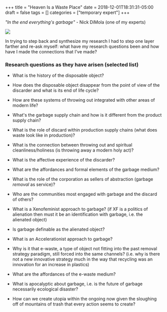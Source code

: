 +++
title = "Heaven Is a Waste Place"
date = 2018-12-01T18:31:31-05:00
draft = false
tags = []
categories = ["temporary expert"]
+++

_"In the end everything's garbage"_ - Nick DiMola (one of my experts)


![](/images/TempExp/trash/Logo2_text.svg)

In trying to step back and synthesize my research I had to step one layer farther and re-ask myself: what have my research questions been and how have I made the connections that I've made?

### Research questions as they have arisen (selected list)

* What is the history of the disposable object?

* How does the disposable object disappear from the point of view of the discarder and what is its end of life cycle?

* How are these systems of throwing out integrated with other areas of modern life?

* What's the garbage supply chain and how is it different from the product supply chain?

* What is the role of discard within production supply chains (what does waste look like in production)?

* What is the connection between throwing out and spiritual cleanliness/holiness (is throwing away a modern holy act)?

* What is the affective experience of the discarder?

* What are the affordances and formal elements of the garbage medium?

* What is the role of the corporation as sellers of abstraction (garbage _removal_ as service)?

* Who are the communities most engaged with garbage and the discard of others?

*  What is a Xenofeminist approach to garbage? (if XF is a politics of alienation then must it be an identification with garbage, i.e. the alienated object)

* Is garbage definable as the alienated object?

* What is an Accelerationist approach to garbage?

* Why is it that e-waste, a type of object not fitting into the past removal strategy paradigm, still forced into the same channels? (i.e. why is there not a new innovative strategy much in the way that recycling was an innovation for an increase in plastics)

* What are the affordances of the e-waste medium?

* What is apocalyptic about garbage, i.e. is the future of garbage necessarily ecological disaster?

* How can we create utopia within the ongoing now given the sloughing off of mountains of trash that every action seems to create?
